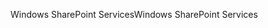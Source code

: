 <span data-ttu-id="cd311-101">Windows SharePoint Services</span><span class="sxs-lookup"><span data-stu-id="cd311-101">Windows SharePoint Services</span></span>